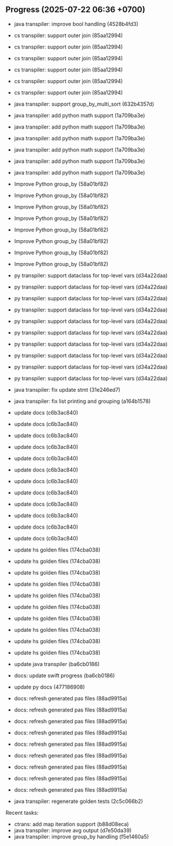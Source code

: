## Progress (2025-07-22 06:36 +0700)
- java transpiler: improve bool handling (4528b4fd3)

- cs transpiler: support outer join (85aa12994)

- cs transpiler: support outer join (85aa12994)

- cs transpiler: support outer join (85aa12994)

- cs transpiler: support outer join (85aa12994)

- cs transpiler: support outer join (85aa12994)

- cs transpiler: support outer join (85aa12994)

- java transpiler: support group_by_multi_sort (632b4357d)

- java transpiler: add python math support (1a709ba3e)

- java transpiler: add python math support (1a709ba3e)

- java transpiler: add python math support (1a709ba3e)

- java transpiler: add python math support (1a709ba3e)

- java transpiler: add python math support (1a709ba3e)

- java transpiler: add python math support (1a709ba3e)

- Improve Python group_by (58a01bf82)

- Improve Python group_by (58a01bf82)

- Improve Python group_by (58a01bf82)

- Improve Python group_by (58a01bf82)

- Improve Python group_by (58a01bf82)

- Improve Python group_by (58a01bf82)

- Improve Python group_by (58a01bf82)

- Improve Python group_by (58a01bf82)

- py transpiler: support dataclass for top-level vars (d34a22daa)

- py transpiler: support dataclass for top-level vars (d34a22daa)

- py transpiler: support dataclass for top-level vars (d34a22daa)

- py transpiler: support dataclass for top-level vars (d34a22daa)

- py transpiler: support dataclass for top-level vars (d34a22daa)

- py transpiler: support dataclass for top-level vars (d34a22daa)

- py transpiler: support dataclass for top-level vars (d34a22daa)

- py transpiler: support dataclass for top-level vars (d34a22daa)

- py transpiler: support dataclass for top-level vars (d34a22daa)

- py transpiler: support dataclass for top-level vars (d34a22daa)

- java transpiler: fix update stmt (31e246ed7)

- java transpiler: fix list printing and grouping (a164b1578)

- update docs (c6b3ac840)

- update docs (c6b3ac840)

- update docs (c6b3ac840)

- update docs (c6b3ac840)

- update docs (c6b3ac840)

- update docs (c6b3ac840)

- update docs (c6b3ac840)

- update docs (c6b3ac840)

- update docs (c6b3ac840)

- update docs (c6b3ac840)

- update docs (c6b3ac840)

- update docs (c6b3ac840)

- update hs golden files (174cba038)

- update hs golden files (174cba038)

- update hs golden files (174cba038)

- update hs golden files (174cba038)

- update hs golden files (174cba038)

- update hs golden files (174cba038)

- update hs golden files (174cba038)

- update hs golden files (174cba038)

- update hs golden files (174cba038)

- update hs golden files (174cba038)

- update java transpiler (ba6cb0186)

- docs: update swift progress (ba6cb0186)

- update py docs (477186908)

- docs: refresh generated pas files (88ad9915a)

- docs: refresh generated pas files (88ad9915a)

- docs: refresh generated pas files (88ad9915a)

- docs: refresh generated pas files (88ad9915a)

- docs: refresh generated pas files (88ad9915a)

- docs: refresh generated pas files (88ad9915a)

- docs: refresh generated pas files (88ad9915a)

- docs: refresh generated pas files (88ad9915a)

- docs: refresh generated pas files (88ad9915a)

- java transpiler: regenerate golden tests (2c5c066b2)

Recent tasks:
- ctrans: add map iteration support (b88d08eca)
- java transpiler: improve avg output (d7e50da39)
- java transpiler: improve group_by handling (f5e1460a5)
